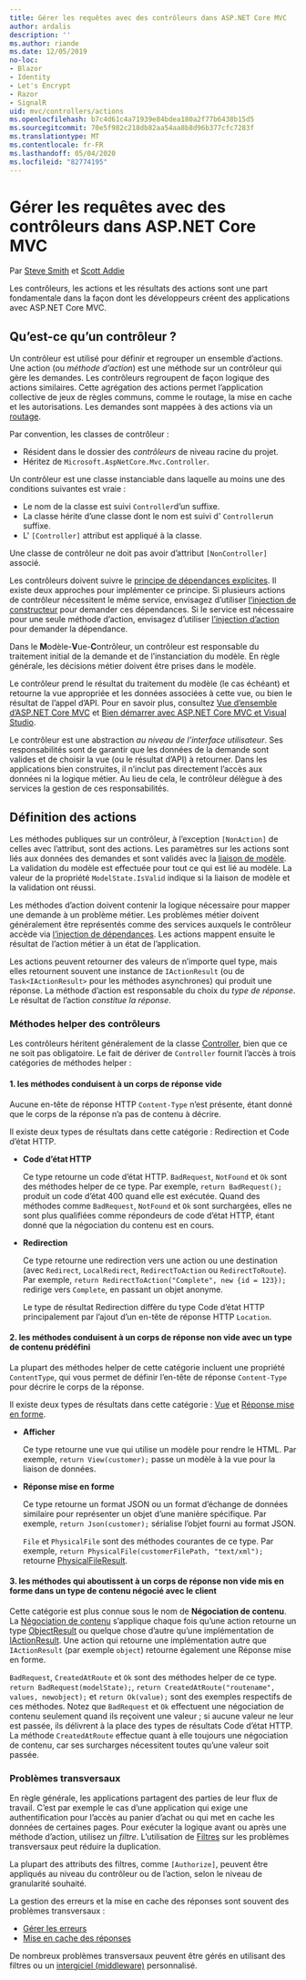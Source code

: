 ```yaml
---
title: Gérer les requêtes avec des contrôleurs dans ASP.NET Core MVC
author: ardalis
description: ''
ms.author: riande
ms.date: 12/05/2019
no-loc:
- Blazor
- Identity
- Let's Encrypt
- Razor
- SignalR
uid: mvc/controllers/actions
ms.openlocfilehash: b7c4d61c4a71939e84bdea180a2f77b6438b15d5
ms.sourcegitcommit: 70e5f982c218db82aa54aa8b8d96b377cfc7283f
ms.translationtype: MT
ms.contentlocale: fr-FR
ms.lasthandoff: 05/04/2020
ms.locfileid: "82774195"
---
```

# <a name="handle-requests-with-controllers-in-aspnet-core-mvc"></a>Gérer les requêtes avec des contrôleurs dans ASP.NET Core MVC

Par [Steve Smith](https://ardalis.com/) et [Scott Addie](https://github.com/scottaddie)

Les contrôleurs, les actions et les résultats des actions sont une part fondamentale dans la façon dont les développeurs créent des applications avec ASP.NET Core MVC.

## <a name="what-is-a-controller"></a>Qu’est-ce qu’un contrôleur ?

Un contrôleur est utilisé pour définir et regrouper un ensemble d’actions. Une action (ou *méthode d’action*) est une méthode sur un contrôleur qui gère les demandes. Les contrôleurs regroupent de façon logique des actions similaires. Cette agrégation des actions permet l’application collective de jeux de règles communs, comme le routage, la mise en cache et les autorisations. Les demandes sont mappées à des actions via un [routage](xref:mvc/controllers/routing).

Par convention, les classes de contrôleur :

* Résident dans le dossier des *contrôleurs* de niveau racine du projet.
* Héritez de `Microsoft.AspNetCore.Mvc.Controller`.

Un contrôleur est une classe instanciable dans laquelle au moins une des conditions suivantes est vraie :

* Le nom de la classe est suivi `Controller`d’un suffixe.
* La classe hérite d’une classe dont le nom est suivi d' `Controller`un suffixe.
* L' `[Controller]` attribut est appliqué à la classe.

Une classe de contrôleur ne doit pas avoir d’attribut `[NonController]` associé.

Les contrôleurs doivent suivre le [principe de dépendances explicites](/dotnet/standard/modern-web-apps-azure-architecture/architectural-principles#explicit-dependencies). Il existe deux approches pour implémenter ce principe. Si plusieurs actions de contrôleur nécessitent le même service, envisagez d’utiliser [l’injection de constructeur](xref:mvc/controllers/dependency-injection#constructor-injection) pour demander ces dépendances. Si le service est nécessaire pour une seule méthode d’action, envisagez d’utiliser [l’injection d’action](xref:mvc/controllers/dependency-injection#action-injection-with-fromservices) pour demander la dépendance.

Dans le **M**odèle-**V**ue-**C**ontrôleur, un contrôleur est responsable du traitement initial de la demande et de l’instanciation du modèle. En règle générale, les décisions métier doivent être prises dans le modèle.

Le contrôleur prend le résultat du traitement du modèle (le cas échéant) et retourne la vue appropriée et les données associées à cette vue, ou bien le résultat de l’appel d’API. Pour en savoir plus, consultez [Vue d’ensemble d’ASP.NET Core MVC](xref:mvc/overview) et [Bien démarrer avec ASP.NET Core MVC et Visual Studio](xref:tutorials/first-mvc-app/start-mvc).

Le contrôleur est une abstraction *au niveau de l’interface utilisateur*. Ses responsabilités sont de garantir que les données de la demande sont valides et de choisir la vue (ou le résultat d’API) à retourner. Dans les applications bien construites, il n’inclut pas directement l’accès aux données ni la logique métier. Au lieu de cela, le contrôleur délègue à des services la gestion de ces responsabilités.

## <a name="defining-actions"></a>Définition des actions

Les méthodes publiques sur un contrôleur, à l’exception `[NonAction]` de celles avec l’attribut, sont des actions. Les paramètres sur les actions sont liés aux données des demandes et sont validés avec la [liaison de modèle](xref:mvc/models/model-binding). La validation du modèle est effectuée pour tout ce qui est lié au modèle. La valeur de la propriété `ModelState.IsValid` indique si la liaison de modèle et la validation ont réussi.

Les méthodes d’action doivent contenir la logique nécessaire pour mapper une demande à un problème métier. Les problèmes métier doivent généralement être représentés comme des services auxquels le contrôleur accède via [l’injection de dépendances](xref:mvc/controllers/dependency-injection). Les actions mappent ensuite le résultat de l’action métier à un état de l’application.

Les actions peuvent retourner des valeurs de n’importe quel type, mais elles retournent souvent une instance de `IActionResult` (ou de `Task<IActionResult>` pour les méthodes asynchrones) qui produit une réponse. La méthode d’action est responsable du choix du *type de réponse*. Le résultat de l’action *constitue la réponse*.

### <a name="controller-helper-methods"></a>Méthodes helper des contrôleurs

Les contrôleurs héritent généralement de la classe [Controller](/dotnet/api/microsoft.aspnetcore.mvc.controller), bien que ce ne soit pas obligatoire. Le fait de dériver de `Controller` fournit l’accès à trois catégories de méthodes helper :

#### <a name="1-methods-resulting-in-an-empty-response-body"></a>1. les méthodes conduisent à un corps de réponse vide

Aucune en-tête de réponse HTTP `Content-Type` n’est présente, étant donné que le corps de la réponse n’a pas de contenu à décrire.

Il existe deux types de résultats dans cette catégorie : Redirection et Code d’état HTTP.

* **Code d’état HTTP**

    Ce type retourne un code d’état HTTP. `BadRequest`, `NotFound` et `Ok` sont des méthodes helper de ce type. Par exemple, `return BadRequest();` produit un code d’état 400 quand elle est exécutée. Quand des méthodes comme `BadRequest`, `NotFound` et `Ok` sont surchargées, elles ne sont plus qualifiées comme répondeurs de code d’état HTTP, étant donné que la négociation du contenu est en cours.

* **Redirection**

    Ce type retourne une redirection vers une action ou une destination (avec `Redirect`, `LocalRedirect`, `RedirectToAction` ou `RedirectToRoute`). Par exemple, `return RedirectToAction("Complete", new {id = 123});` redirige vers `Complete`, en passant un objet anonyme.

    Le type de résultat Redirection diffère du type Code d’état HTTP principalement par l’ajout d’un en-tête de réponse HTTP `Location`.

#### <a name="2-methods-resulting-in-a-non-empty-response-body-with-a-predefined-content-type"></a>2. les méthodes conduisent à un corps de réponse non vide avec un type de contenu prédéfini

La plupart des méthodes helper de cette catégorie incluent une propriété `ContentType`, qui vous permet de définir l’en-tête de réponse `Content-Type` pour décrire le corps de la réponse.

Il existe deux types de résultats dans cette catégorie : [Vue](xref:mvc/views/overview) et [Réponse mise en forme](xref:web-api/advanced/formatting).

* **Afficher**

    Ce type retourne une vue qui utilise un modèle pour rendre le HTML. Par exemple, `return View(customer);` passe un modèle à la vue pour la liaison de données.

* **Réponse mise en forme**

    Ce type retourne un format JSON ou un format d’échange de données similaire pour représenter un objet d’une manière spécifique. Par exemple, `return Json(customer);` sérialise l’objet fourni au format JSON.
    
    `File` et `PhysicalFile` sont des méthodes courantes de ce type. Par exemple, `return PhysicalFile(customerFilePath, "text/xml");` retourne [PhysicalFileResult](/dotnet/api/microsoft.aspnetcore.mvc.physicalfileresult).

#### <a name="3-methods-resulting-in-a-non-empty-response-body-formatted-in-a-content-type-negotiated-with-the-client"></a>3. les méthodes qui aboutissent à un corps de réponse non vide mis en forme dans un type de contenu négocié avec le client

Cette catégorie est plus connue sous le nom de **Négociation de contenu**. La [Négociation de contenu](xref:web-api/advanced/formatting#content-negotiation) s’applique chaque fois qu’une action retourne un type [ObjectResult](/dotnet/api/microsoft.aspnetcore.mvc.objectresult) ou quelque chose d’autre qu’une implémentation de [IActionResult](/dotnet/api/microsoft.aspnetcore.mvc.iactionresult). Une action qui retourne une implémentation autre que `IActionResult` (par exemple `object`) retourne également une Réponse mise en forme.

`BadRequest`, `CreatedAtRoute` et `Ok` sont des méthodes helper de ce type. `return BadRequest(modelState);`, `return CreatedAtRoute("routename", values, newobject);` et `return Ok(value);` sont des exemples respectifs de ces méthodes. Notez que `BadRequest` et `Ok` effectuent une négociation de contenu seulement quand ils reçoivent une valeur ; si aucune valeur ne leur est passée, ils délivrent à la place des types de résultats Code d’état HTTP. La méthode `CreatedAtRoute` effectue quant à elle toujours une négociation de contenu, car ses surcharges nécessitent toutes qu’une valeur soit passée.

### <a name="cross-cutting-concerns"></a>Problèmes transversaux

En règle générale, les applications partagent des parties de leur flux de travail. C’est par exemple le cas d’une application qui exige une authentification pour l’accès au panier d’achat ou qui met en cache les données de certaines pages. Pour exécuter la logique avant ou après une méthode d’action, utilisez un *filtre*. L’utilisation de [Filtres](xref:mvc/controllers/filters) sur les problèmes transversaux peut réduire la duplication.

La plupart des attributs des filtres, comme `[Authorize]`, peuvent être appliqués au niveau du contrôleur ou de l’action, selon le niveau de granularité souhaité.

La gestion des erreurs et la mise en cache des réponses sont souvent des problèmes transversaux :
* [Gérer les erreurs](xref:mvc/controllers/filters#exception-filters)
* [Mise en cache des réponses](xref:performance/caching/response)

De nombreux problèmes transversaux peuvent être gérés en utilisant des filtres ou un [intergiciel (middleware)](xref:fundamentals/middleware/index) personnalisé.
